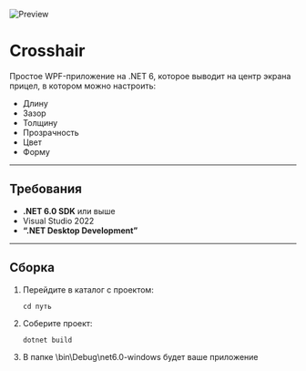 ![Preview](https://i.imgur.com/eJuwtjS.png)

# Crosshair

Простое WPF-приложение на .NET 6, которое выводит на центр экрана прицел, в котором можно настроить:

- Длину
- Зазор
- Толщину
- Прозрачность
- Цвет
- Форму

---

## Требования

- **.NET 6.0 SDK** или выше
- Visual Studio 2022 
- **“.NET Desktop Development”**

---

## Сборка
1. Перейдите в каталог с проектом:
   ```
   cd путь
   ```
2. Соберите проект:
   ```
   dotnet build
   ```
3. В папке \bin\Debug\net6.0-windows будет ваше приложение
